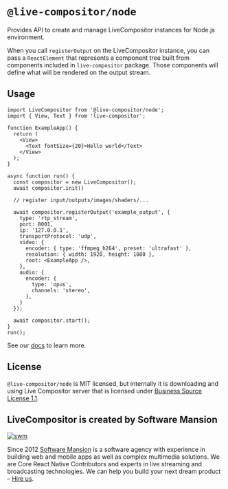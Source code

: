 # `@live-compositor/node`

Provides API to create and manage LiveCompositor instances for Node.js environment.

When you call `registerOutput` on the LiveCompositor instance, you can pass a `ReactElement` that represents a component tree built from components included in `live-compositor` package. Those components will define what will be rendered on the output stream.

## Usage

```tsx
import LiveCompositor from '@live-compositor/node';
import { View, Text } from 'live-compositor';

function ExampleApp() {
  return (
    <View>
      <Text fontSize={20}>Hello world</Text>
    </View>
  );
}

async function run() {
  const compositor = new LiveCompositor();
  await compositor.init()

  // register input/outputs/images/shaders/...

  await compositor.registerOutput('example_output', {
    type: 'rtp_stream',
    port: 8001,
    ip: '127.0.0.1',
    transportProtocol: 'udp',
    video: {
      encoder: { type: 'ffmpeg_h264', preset: 'ultrafast' },
      resolution: { width: 1920, height: 1080 },
      root: <ExampleApp />,
    },
    audio: {
      encoder: {
        type: 'opus',
        channels: 'stereo',
      },
    }
  });

  await compositor.start();
}
run();
```

See our [docs](https://compositor.live/docs) to learn more.

## License

`@live-compositor/node` is MIT licensed, but internally it is downloading and using Live Compositor server that is licensed
under [Business Source License 1.1](https://github.com/software-mansion/live-compositor/blob/master/LICENSE).

## LiveCompositor is created by Software Mansion

[![swm](https://logo.swmansion.com/logo?color=white&variant=desktop&width=150&tag=live-compositor-github 'Software Mansion')](https://swmansion.com)

Since 2012 [Software Mansion](https://swmansion.com) is a software agency with experience in building web and mobile apps as well as complex multimedia solutions. We are Core React Native Contributors and experts in live streaming and broadcasting technologies. We can help you build your next dream product – [Hire us](https://swmansion.com/contact/projects?utm_source=live-compositor&utm_medium=readme).
